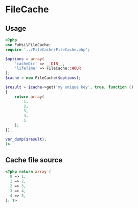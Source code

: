 FileCache
=========
Usage
-----
```php
<?php
use FuHsi\FileCache;
require '../FileCache/FileCache.php';

$options = array(
    'cacheDir' => __DIR__,
    'lifeTime' => FileCache::HOUR
);
$cache = new FileCache($options);

$result = $cache->get('my unique key', true, function ()
{
    return array(
        1,
        2,
        3,
        4,
        5
    );
});

var_dump($result);
?>
```
Cache file source
-----------------
```php
<?php return array (
  0 => 1,
  1 => 2,
  2 => 3,
  3 => 4,
  4 => 5,
); ?>
```
